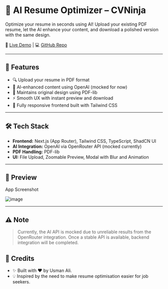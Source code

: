 # 🧠 AI Resume Optimizer – CVNinja

Optimize your resume in seconds using AI! Upload your existing PDF resume, let the AI enhance your content, and download a polished version with the same design.

🚀 [Live Demo](https://cvninja.vercel.app) | 💻 [GitHub Repo](https://github.com/0xDevUsman/AI-Resume-Optimizer.git)

---

## 📌 Features

- 🔍 Upload your resume in PDF format
- 🤖 AI-enhanced content using OpenAI (mocked for now)
- 📄 Maintains original design using PDF-lib
- ⚡ Smooth UX with instant preview and download
- 🎨 Fully responsive frontend built with Tailwind CSS

---

## 🛠 Tech Stack

- **Frontend:** Next.js (App Router), Tailwind CSS, TypeScript, ShadCN UI
- **AI Integration:** OpenAI via OpenRouter API (mocked currently)
- **PDF Handling:** PDF-lib
- **UI:** File Upload, Zoomable Preview, Modal with Blur and Animation

---

## 📸 Preview

App Screenshot

![image](https://github.com/user-attachments/assets/8eeabd80-8d1a-4955-9347-6ecb468c25be)

---
## ⚠️ Note
> Currently, the AI API is mocked due to unreliable results from the OpenRouter integration. Once a stable API is available, backend integration will be completed.

## 🤝 Credits
- ✨ Built with ❤️ by Usman Ali.
- 💡 Inspired by the need to make resume optimisation easier for job seekers.

